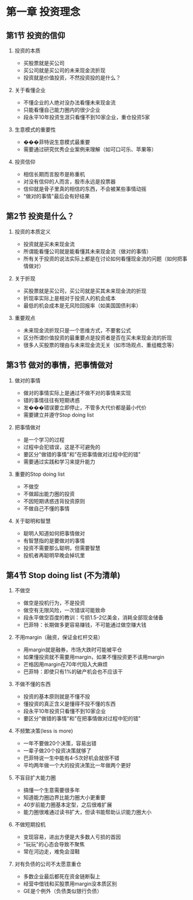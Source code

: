 # 第一章 投资理念

## 第1节 投资的信仰
1. 投资的本质
   - 买股票就是买公司
   - 买公司就是买公司的未来现金流折现
   - 投资就是价值投资，不然投资投的是什么？

2. 关于看懂企业
   - 不懂企业的人绝对没办法看懂未来现金流
   - 只能看懂自己能力圈内的很少企业
   - 段永平10年投资生涯只看懂不到10家企业，重仓投资5家

3. 生意模式的重要性
   - ���菲特说生意模式最重要
   - 需要通过研究优秀企业案例来理解（如可口可乐、苹果等）

4. 投资信仰
   - 相信长期而言股市是称重机
   - 对没有信仰的人而言，股市永远是投票器
   - 信仰就是骨子里真的相信的东西，不会被某些事情动摇
   - "做对的事情"最后会有好结果

## 第2节 投资是什么？

1. 投资的本质定义
   - 投资就是买未来现金流
   - 所谓能看懂公司就是能看懂其未来现金流（做对的事情）
   - 所有关于投资的说法实际上都是在讨论如何看懂现金流的问题（如何把事情做对）

2. 关于折现
   - 买股票就是买公司，买公司就是买其未来现金流的折现
   - 折现率实际上是相对于投资人的机会成本
   - 最低的机会成本是无风险回报率（如美国国债利率）

3. 重要观点
   - 未来现金流折现只是一个思维方式，不要套公式
   - 区分所谓价值投资的最重要点是投资者是否在买未来现金流的折现
   - 很多人买股票的理由与未来现金流无关（如市场观点、重组概念等）

## 第3节 做对的事情，把事情做对

1. 做对的事情
   - 做对的事情实际上是通过不做不对的事情来实现
   - 错的事情往往有短期诱惑
   - 发���错误要立即停止，不管多大代价都是最小代价
   - 需要建立并遵守Stop doing list

2. 把事情做对
   - 是一个学习的过程
   - 过程中会犯错误，这是不可避免的
   - 要区分"做错的事情"和"在把事情做对过程中犯的错"
   - 需要通过实践和学习来提升能力

3. 重要的Stop doing list
   - 不做空
   - 不做超出能力圈的投资
   - 不因短期诱惑违背投资原则
   - 不做自己不懂的事情

4. 关于聪明和智慧
   - 聪明人知道如何把事情做对
   - 有智慧指的是要做对的事情
   - 投资不需要那么聪明，但需要智慧
   - 投机者再聪明早晚会掉坑里

## 第4节 Stop doing list (不为清单)

1. 不做空
   - 做空是投机行为，不是投资
   - 做空有无限风险，一次错误可能致命
   - 段永平做空百度的教训：亏损1.5-2亿美金，消耗全部现金储备
   - 巴菲特：长期做多更容易赚钱，不可能通过做空赚大钱

2. 不用margin（融资，保证金杠杆交易）
   - 用margin就是融券，市场大跌时可能被平仓
   - 如果懂投资就不需要用margin，如果不懂投资更不该用margin
   - 芒格因用margin在70年代陷入大麻烦
   - 巴菲特：即使只有1%的破产机会也不应该干

3. 不做不懂的东西
   - 投资的基本原则就是不懂不投
   - 懂投资的真正含义是懂得不投不懂的东西
   - 段永平10年投资只看懂不到10家企业
   - 要区分"做错的事情"和"在把事情做对过程中犯的错"

4. 不频繁决策(less is more)
   - 一年不要做20个决策，容易出错
   - 一辈子做20个投资决策就够了
   - 巴菲特说一生中能有4-5次好机会就很不错
   - 平均两年做一个大的投资决策比一年做两个更好

5. 不盲目扩大能力圈
   - 搞懂一个生意需要很多年
   - 知道能力圈边界比能力圈大小更重要
   - 40岁前能力圈基本定型，之后很难扩展
   - 能力圈很难通过读书扩大，但读书能帮助认识能力圈大小

6. 不做短期投机
   - 变现容易，进出方便是大多数人亏损的首因
   - "玩玩"的心态会导致不聚焦
   - 常在河边走，难免会湿鞋

7. 对有负债的公司不太愿意重仓
   - 多数企业最后都死在资金链断裂上
   - 经营中借钱和买股票用margin没本质区别
   - GE是个例外（负债类似银行负债）




